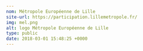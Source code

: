 ```yaml
---
nom: Métropole Européenne de Lille
site-url: https://participation.lillemetropole.fr/
img: mel.png
alt: logo Métropole Européenne de Lille
type: public
date: 2018-03-01 15:48:25 +0000
---
```

